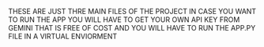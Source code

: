 THESE ARE JUST THRE MAIN FILES OF THE PROJECT IN CASE YOU WANT TO RUN THE APP YOU WILL HAVE TO GET YOUR OWN API KEY FROM GEMINI THAT IS FREE OF COST AND YOU WILL HAVE TO RUN THE APP.PY FILE IN A VIRTUAL ENVIORMENT
